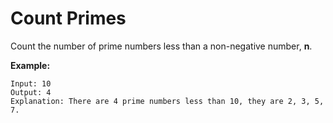 # Count Primes

Count the number of prime numbers less than a non-negative number, **n**.

**Example:**

```pseudo
Input: 10
Output: 4
Explanation: There are 4 prime numbers less than 10, they are 2, 3, 5, 7.
```
